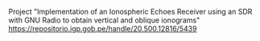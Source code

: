 Project "Implementation of an Ionospheric Echoes Receiver using an SDR with GNU Radio to obtain vertical and oblique ionograms"
https://repositorio.igp.gob.pe/handle/20.500.12816/5439
